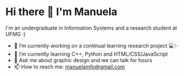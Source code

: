 # Hi there 👋 I'm Manuela
I'm an undergraduate in Information Systems and a research student at UFMG :)

- 🔭 I’m currently working on a continual learning research project 💻✨
- 🌱 I’m currently learning C++, Python and HTML/CSS/JavaScript
- 💬 Ask me about graphic design and we can talk for hours
- 📫 How to reach me: manuelamfo@gmail.com
  
<!--
**manuelamfo/manuelamfo** is a ✨ _special_ ✨ repository because its `README.md` (this file) appears on your GitHub profile.

Here are some ideas to get you started:

- 🔭 I’m currently working on ...
- 🌱 I’m currently learning ...
- 👯 I’m looking to collaborate on ...
- 🤔 I’m looking for help with ...
- 💬 Ask me about ...
- 📫 How to reach me: ...
- 😄 Pronouns: ...
- ⚡ Fun fact: ...

## [PT] Oioi gente 👋
Meu nome é Manuela e atualmente sou estudante de graduação em Sistemas de Informação e pesquisadora na UFMG :)

- 🌱 Atualmente, eu estou ...
- 💬 Ask me about ...
- 📫 How to reach me: ...
- 😄 Pronouns: ...
- ⚡ Fun fact: ...
-->
